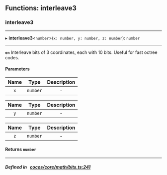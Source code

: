 ## Functions: interleave3

### interleave3


___
▸ **interleave3**<`number`\>(`x: number, y: number, z: number`): `number`
___



**`en`** Interleave bits of 3 coordinates, each with 10 bits.  Useful for fast octree codes.



#### Parameters

| Name | Type | Description |
| :------: | :------: | :------: |
| `x` | `number` | - |

| Name | Type | Description |
| :------: | :------: | :------: |
| `y` | `number` | - |

| Name | Type | Description |
| :------: | :------: | :------: |
| `z` | `number` | - |


#### Returns `number` 
___


##### Defined in &nbsp;   [cocos/core/math/bits.ts:241](https://github.com/cocos-creator/engine/blob/c7bf6b8a9/cocos/core/math/bits.ts#L241)&nbsp;
